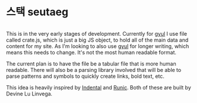 # 스택 seutaeg

```scala mdoc:percentages:seutaeg
```

This is in the very early stages of development. Currently for [gyul](gyul.html) I
use file called crate.js, which is just a big JS object, to hold all of the main
data and content for my site. As I'm looking to also use [gyul](gyul.html) for
longer writing, which means this needs to change. It's not the most human
readable format.

The current plan is to have the file be a tabular file that is more human
readable. There will also be a parsing library involved that will be able to
parse patterns and symbols to quickly create links, bold text, etc.

This idea is heavily inspired by [Indental](https://wiki.xxiivv.com/#indental)
and [Runic](https://wiki.xxiivv.com/#runic). Both of these are built by Devine
Lu Linvega.

```scala mdoc:tags:seutaeg
```
